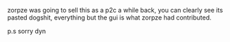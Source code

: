 zorpze was going to sell this as a p2c a while back, you can clearly see its pasted dogshit, everything but the gui is what zorpze had contributed.

p.s sorry dyn
